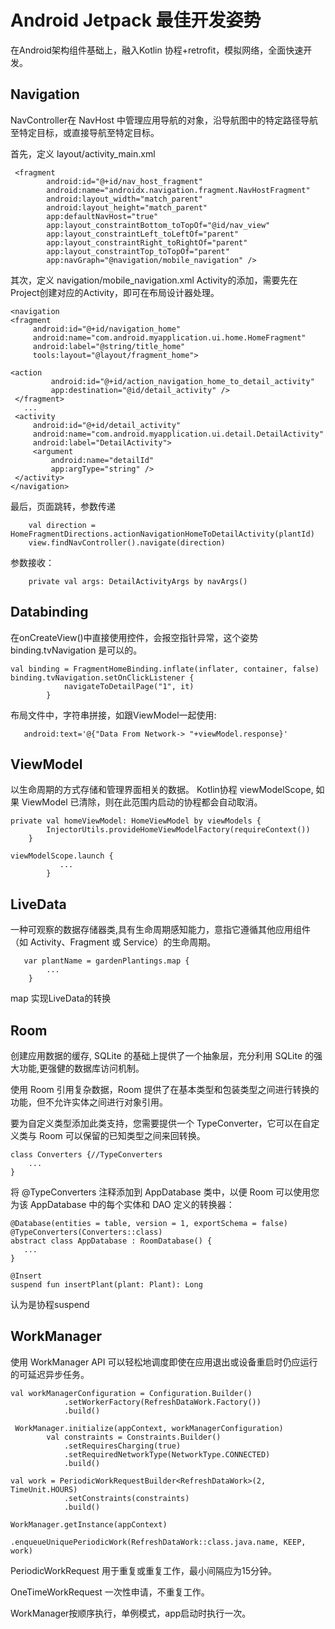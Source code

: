 # Android Jetpack 最佳开发姿势
在Android架构组件基础上，融入Kotlin 协程+retrofit，模拟网络，全面快速开发。
## Navigation
NavController在 NavHost 中管理应用导航的对象，沿导航图中的特定路径导航至特定目标，或直接导航至特定目标。

 首先，定义 layout/activity_main.xml
```
 <fragment
        android:id="@+id/nav_host_fragment"
        android:name="androidx.navigation.fragment.NavHostFragment"
        android:layout_width="match_parent"
        android:layout_height="match_parent"
        app:defaultNavHost="true"
        app:layout_constraintBottom_toTopOf="@id/nav_view"
        app:layout_constraintLeft_toLeftOf="parent"
        app:layout_constraintRight_toRightOf="parent"
        app:layout_constraintTop_toTopOf="parent"
        app:navGraph="@navigation/mobile_navigation" />
```
 其次，定义 navigation/mobile_navigation.xml
    Activity的添加，需要先在Project创建对应的Activity，即可在布局设计器处理。

   ```
 <navigation  
 <fragment
        android:id="@+id/navigation_home"
        android:name="com.android.myapplication.ui.home.HomeFragment"
        android:label="@string/title_home"
        tools:layout="@layout/fragment_home">

<action
            android:id="@+id/action_navigation_home_to_detail_activity"
            app:destination="@id/detail_activity" />
    </fragment>
      ...
    <activity
        android:id="@+id/detail_activity"
        android:name="com.android.myapplication.ui.detail.DetailActivity"
        android:label="DetailActivity">
        <argument
            android:name="detailId"
            app:argType="string" />
    </activity>
</navigation>

```
最后，页面跳转，参数传递
```
    val direction =  HomeFragmentDirections.actionNavigationHomeToDetailActivity(plantId)
    view.findNavController().navigate(direction)
```
 参数接收：
 ```
     private val args: DetailActivityArgs by navArgs()
```


## Databinding
在onCreateView()中直接使用控件，会报空指针异常，这个姿势 binding.tvNavigation 是可以的。

```
val binding = FragmentHomeBinding.inflate(inflater, container, false)
binding.tvNavigation.setOnClickListener {
            navigateToDetailPage("1", it)
        }

```
布局文件中，字符串拼接，如跟ViewModel一起使用:

```
   android:text='@{"Data From Network-> "+viewModel.response}'
```




## ViewModel
以生命周期的方式存储和管理界面相关的数据。
Kotlin协程 viewModelScope, 如果 ViewModel 已清除，则在此范围内启动的协程都会自动取消。

```
private val homeViewModel: HomeViewModel by viewModels {
        InjectorUtils.provideHomeViewModelFactory(requireContext())
    }

viewModelScope.launch {
           ...
        }
```


## LiveData
一种可观察的数据存储器类,具有生命周期感知能力，意指它遵循其他应用组件（如 Activity、Fragment 或 Service）的生命周期。

```
   var plantName = gardenPlantings.map {
        ...
    }
 ```
map 实现LiveData的转换


## Room
创建应用数据的缓存, SQLite 的基础上提供了一个抽象层，充分利用 SQLite 的强大功能,更强健的数据库访问机制。

使用 Room 引用复杂数据，Room 提供了在基本类型和包装类型之间进行转换的功能，但不允许实体之间进行对象引用。

要为自定义类型添加此类支持，您需要提供一个 TypeConverter，它可以在自定义类与 Room 可以保留的已知类型之间来回转换。

```
class Converters {//TypeConverters
    ...
}
```
将 @TypeConverters 注释添加到 AppDatabase 类中，以便 Room 可以使用您为该 AppDatabase 中的每个实体和 DAO 定义的转换器：

```
@Database(entities = table, version = 1, exportSchema = false)
@TypeConverters(Converters::class)
abstract class AppDatabase : RoomDatabase() {
   ...
}

```

```
@Insert
suspend fun insertPlant(plant: Plant): Long
```
认为是协程suspend



## WorkManager

使用 WorkManager API 可以轻松地调度即使在应用退出或设备重启时仍应运行的可延迟异步任务。

```
val workManagerConfiguration = Configuration.Builder()
            .setWorkerFactory(RefreshDataWork.Factory())
            .build()

 WorkManager.initialize(appContext, workManagerConfiguration)
        val constraints = Constraints.Builder()
            .setRequiresCharging(true)
            .setRequiredNetworkType(NetworkType.CONNECTED)
            .build()

val work = PeriodicWorkRequestBuilder<RefreshDataWork>(2, TimeUnit.HOURS)
            .setConstraints(constraints)
            .build()

WorkManager.getInstance(appContext)
            .enqueueUniquePeriodicWork(RefreshDataWork::class.java.name, KEEP, work)

```

PeriodicWorkRequest 用于重复或重复工作，最小间隔应为15分钟。

OneTimeWorkRequest 一次性申请，不重复工作。

WorkManager按顺序执行，单例模式，app启动时执行一次。








